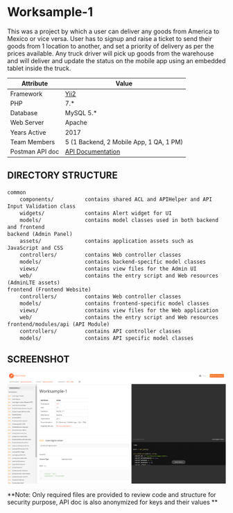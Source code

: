 # Worksample-1

This was a project by which a user can deliver any goods from America to Mexico or vice versa. User has to signup and raise a ticket to send their goods from 1 location to another, and set a priority of delivery as per the prices available. Any truck driver will pick up goods from the warehouse and will deliver and update the status on the mobile app using an embedded tablet inside the truck. 

| Attribute | Value |
| ------ | ------ |
| Framework | [Yii2](https://www.yiiframework.com/doc/guide/2.0/en/intro-yii) |
| PHP | 7.* |
| Database | MySQL 5.* |
| Web Server | Apache |
| Years Active | 2017 |
| Team Members | 5 (1 Backend, 2 Mobile App, 1 QA, 1 PM) |
| Postman API doc | [API Documentation](https://documenter.getpostman.com/view/729247/TVRefBef) |


DIRECTORY STRUCTURE
-------------------

```
common
    components/          contains shared ACL and APIHelper and API Input Validation class
    widgets/             contains Alert widget for UI
    models/              contains model classes used in both backend and frontend
backend (Admin Panel)
    assets/              contains application assets such as JavaScript and CSS
    controllers/         contains Web controller classes
    models/              contains backend-specific model classes
    views/               contains view files for the Admin UI
    web/                 contains the entry script and Web resources (AdminLTE assets)
frontend (Frontend Website)
    controllers/         contains Web controller classes
    models/              contains frontend-specific model classes
    views/               contains view files for the Web application
    web/                 contains the entry script and Web resources
frontend/modules/api (API Module)
    controllers/         contains API controller classes
    models/              contains API specific model classes
```

SCREENSHOT
-------------------
![Worksample-1](worksample-1.png)
     
**Note: Only required files are provided to review code and structure for security purpose, API doc is also anonymized for keys and their values **